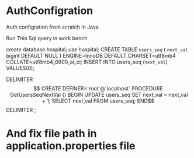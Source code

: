 # AuthConfigration
Auth configration from scratch in Java

Run This Sql query in work bench

create database hospital;
use hospital;
CREATE TABLE `users_seq` (
  `next_val` bigint DEFAULT NULL
) ENGINE=InnoDB DEFAULT CHARSET=utf8mb4 COLLATE=utf8mb4_0900_ai_ci;
INSERT INTO users_seq (`next_val`) VALUES(0);

DELIMITER $$
CREATE DEFINER=`root`@`localhost` PROCEDURE `GetUsersSeqNextVal`()
BEGIN
    UPDATE users_seq
    SET next_val = next_val + 1;
    SELECT next_val FROM users_seq;
END$$
DELIMITER ;

# And fix file path in application.properties file 
